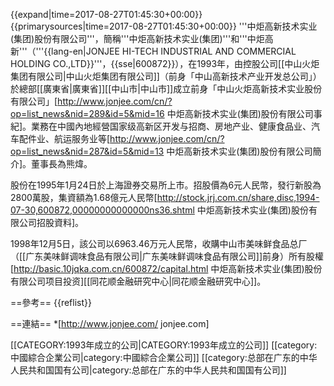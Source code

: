 {{expand|time=2017-08-27T01:45:30+00:00}}
{{primarysources|time=2017-08-27T01:45:30+00:00}}
'''中炬高新技术实业(集团)股份有限公司'''，簡稱'''中炬高新技术实业(集团)'''和'''中炬高新'''（'''{{lang-en|JONJEE HI-TECH INDUSTRIAL AND COMMERCIAL HOLDING CO.,LTD}}'''，{{sse|600872}}），在1993年，由控股公司[[中山火炬集团有限公司|中山火炬集团有限公司]]（前身「中山高新技术产业开发总公司」）於總部[[廣東省|廣東省]][[中山市|中山市]]成立前身「中山火炬高新技术实业股份有限公司」<ref>[http://www.jonjee.com/cn/?op=list_news&nid=289&id=5&mid=16 中炬高新技术实业(集团)股份有限公司事紀]</ref>。業務在中國內地經營国家级高新区开发与招商、房地产业、健康食品业、汽车配件业、航运服务业等<ref>[http://www.jonjee.com/cn/?op=list_news&nid=287&id=5&mid=13 中炬高新技术实业(集团)股份有限公司簡介]</ref>。董事長為熊煒。

股份在1995年1月24日於上海證券交易所上市。招股價為6元人民幣，發行新股為2800萬股，集資額為1.68億元人民幣<ref>[http://stock.jrj.com.cn/share,disc,1994-07-30,600872,00000000000000ns36.shtml 中炬高新技术实业(集团)股份有限公司招股資料]</ref>。

1998年12月5日，該公司以6963.46万元人民幣，收購中山市美味鲜食品总厂（[[广东美味鲜调味食品有限公司|广东美味鲜调味食品有限公司]]前身）所有股權<ref>[http://basic.10jqka.com.cn/600872/capital.html 中炬高新技术实业(集团)股份有限公司项目投资][[同花顺金融研究中心|同花顺金融研究中心]]</ref>。

==參考==
{{reflist}}

==連結==
*[http://www.jonjee.com/ jonjee.com]

[[CATEGORY:1993年成立的公司|CATEGORY:1993年成立的公司]]
[[category:中國綜合企業公司|category:中國綜合企業公司]]
[[category:总部在广东的中华人民共和国国有公司|category:总部在广东的中华人民共和国国有公司]]